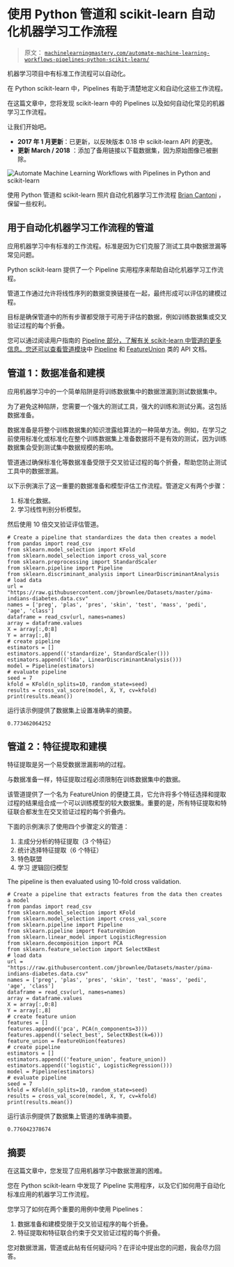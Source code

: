 # 使用 Python 管道和 scikit-learn 自动化机器学习工作流程

> 原文： [`machinelearningmastery.com/automate-machine-learning-workflows-pipelines-python-scikit-learn/`](https://machinelearningmastery.com/automate-machine-learning-workflows-pipelines-python-scikit-learn/)

机器学习项目中有标准工作流程可以自动化。

在 Python scikit-learn 中，Pipelines 有助于清楚地定义和自动化这些工作流程。

在这篇文章中，您将发现 scikit-learn 中的 Pipelines 以及如何自动化常见的机器学习工作流程。

让我们开始吧。

*   **2017 年 1 月更新**：已更新，以反映版本 0.18 中 scikit-learn API 的更改。
*   **更新 March / 2018** ：添加了备用链接以下载数据集，因为原始图像已被删除。

![Automate Machine Learning Workflows with Pipelines in Python and scikit-learn](img/8f15f793d330c7a8128faa23a0916888.jpg)

使用 Python 管道和 scikit-learn
照片自动化机器学习工作流程 [Brian Cantoni](https://www.flickr.com/photos/cantoni/4426017757/) ，保留一些权利。

## 用于自动化机器学习工作流程的管道

应用机器学习中有标准的工作流程。标准是因为它们克服了测试工具中数据泄漏等常见问题。

Python scikit-learn 提供了一个 Pipeline 实用程序来帮助自动化机器学习工作流程。

管道工作通过允许将线性序列的数据变换链接在一起，最终形成可以评估的建模过程。

目标是确保管道中的所有步骤都受限于可用于评估的数据，例如训练数据集或交叉验证过程的每个折叠。

您可以通过阅读用户指南的 [Pipeline 部分，了解有关 scikit-learn 中管道的更多信息。您还可以查看](http://scikit-learn.org/stable/modules/pipeline.html)[管道模块](http://scikit-learn.org/stable/modules/classes.html#module-sklearn.pipeline)中 [Pipeline](http://scikit-learn.org/stable/modules/generated/sklearn.pipeline.Pipeline.html) 和 [FeatureUnion](http://scikit-learn.org/stable/modules/generated/sklearn.pipeline.FeatureUnion.html) 类的 API 文档。

## 管道 1：数据准备和建模

应用机器学习中的一个简单陷阱是将训练数据集中的数据泄漏到测试数据集中。

为了避免这种陷阱，您需要一个强大的测试工具，强大的训练和测试分离。这包括数据准备。

数据准备是将整个训练数据集的知识泄露给算法的一种简单方法。例如，在学习之前使用标准化或标准化在整个训练数据集上准备数据将不是有效的测试，因为训练数据集会受到测试集中数据规模的影响。

管道通过确保标准化等数据准备受限于交叉验证过程的每个折叠，帮助您防止测试工具中的数据泄漏。

以下示例演示了这一重要的数据准备和模型评估工作流程。管道定义有两个步骤：

1.  标准化数据。
2.  学习线性判别分析模型。

然后使用 10 倍交叉验证评估管道。

```
# Create a pipeline that standardizes the data then creates a model
from pandas import read_csv
from sklearn.model_selection import KFold
from sklearn.model_selection import cross_val_score
from sklearn.preprocessing import StandardScaler
from sklearn.pipeline import Pipeline
from sklearn.discriminant_analysis import LinearDiscriminantAnalysis
# load data
url = "https://raw.githubusercontent.com/jbrownlee/Datasets/master/pima-indians-diabetes.data.csv"
names = ['preg', 'plas', 'pres', 'skin', 'test', 'mass', 'pedi', 'age', 'class']
dataframe = read_csv(url, names=names)
array = dataframe.values
X = array[:,0:8]
Y = array[:,8]
# create pipeline
estimators = []
estimators.append(('standardize', StandardScaler()))
estimators.append(('lda', LinearDiscriminantAnalysis()))
model = Pipeline(estimators)
# evaluate pipeline
seed = 7
kfold = KFold(n_splits=10, random_state=seed)
results = cross_val_score(model, X, Y, cv=kfold)
print(results.mean())
```

运行该示例提供了数据集上设置准确率的摘要。

```
0.773462064252
```

## 管道 2：特征提取和建模

特征提取是另一个易受数据泄漏影响的过程。

与数据准备一样，特征提取过程必须限制在训练数据集中的数据。

该管道提供了一个名为 FeatureUnion 的便捷工具，它允许将多个特征选择和提取过程的结果组合成一个可以训练模型的较大数据集。重要的是，所有特征提取和特征联合都发生在交叉验证过程的每个折叠内。

下面的示例演示了使用四个步骤定义的管道：

1.  主成分分析的特征提取（3 个特征）
2.  统计选择特征提取（6 个特征）
3.  特色联盟
4.  学习 逻辑回归模型

The pipeline is then evaluated using 10-fold cross validation.

```
# Create a pipeline that extracts features from the data then creates a model
from pandas import read_csv
from sklearn.model_selection import KFold
from sklearn.model_selection import cross_val_score
from sklearn.pipeline import Pipeline
from sklearn.pipeline import FeatureUnion
from sklearn.linear_model import LogisticRegression
from sklearn.decomposition import PCA
from sklearn.feature_selection import SelectKBest
# load data
url = "https://raw.githubusercontent.com/jbrownlee/Datasets/master/pima-indians-diabetes.data.csv"
names = ['preg', 'plas', 'pres', 'skin', 'test', 'mass', 'pedi', 'age', 'class']
dataframe = read_csv(url, names=names)
array = dataframe.values
X = array[:,0:8]
Y = array[:,8]
# create feature union
features = []
features.append(('pca', PCA(n_components=3)))
features.append(('select_best', SelectKBest(k=6)))
feature_union = FeatureUnion(features)
# create pipeline
estimators = []
estimators.append(('feature_union', feature_union))
estimators.append(('logistic', LogisticRegression()))
model = Pipeline(estimators)
# evaluate pipeline
seed = 7
kfold = KFold(n_splits=10, random_state=seed)
results = cross_val_score(model, X, Y, cv=kfold)
print(results.mean())
```

运行该示例提供了数据集上管道的准确率摘要。

```
0.776042378674
```

## 摘要

在这篇文章中，您发现了应用机器学习中数据泄漏的困难。

您在 Python scikit-learn 中发现了 Pipeline 实用程序，以及它们如何用于自动化标准应用的机器学习工作流程。

您学习了如何在两个重要的用例中使用 Pipelines：

1.  数据准备和建模受限于交叉验证程序的每个折叠。
2.  特征提取和特征联合约束于交叉验证过程的每个折叠。

您对数据泄漏，管道或此帖有任何疑问吗？在评论中提出您的问题，我会尽力回答。